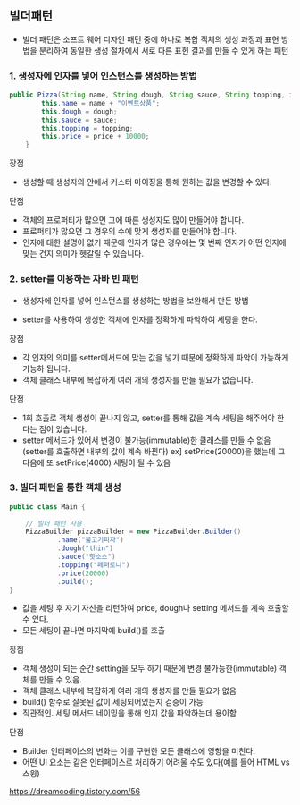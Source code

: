 ## 빌더패턴

- 빌더 패턴은 소프트 웨어 디자인 패턴 중에 하나로 복합 객체의 생성 과정과 표현 방법을 분리하여 동일한 생성 절차에서 서로 다른 표현 결과를 만들 수 있게 하는 패턴

### **1. 생성자에 인자를 넣어 인스턴스를 생성하는 방법**

```java
public Pizza(String name, String dough, String sauce, String topping, int price) {
        this.name = name + "이벤트상품";
        this.dough = dough;
        this.sauce = sauce;
        this.topping = topping;
        this.price = price + 10000;
    }
```

장점

- 생성할 때 생성자의 안에서 커스터 마이징을 통해 원하는 값을 변경할 수 있다.

단점

- 객체의 프로퍼티가 많으면 그에 따른 생성자도 많이 만들어야 합니다.
- 프로퍼티가 많으면 그 경우의 수에 맞게 생성자를 만들어야 합니다.
- 인자에 대한 설명이 없기 때문에 인자가 많은 경우에는 몇 번째 인자가 어떤 인지에 맞는 건지 의미가 헷갈릴 수 있습니다.



### **2. setter를 이용하는 자바 빈 패턴**

- 생성자에 인자를 넣어 인스턴스를 생성하는 방법을 보완해서 만든 방법

- setter를 사용하여 생성한 객체에 인자를 정확하게 파악하여 세팅을 한다.

장점   

  - 각 인자의 의미를 setter메서드에 맞는 값을 넣기 때문에 정확하게 파악이 가능하게 가능하 됩니다.
  - 객체 클래스 내부에 복잡하게 여러 개의 생성자를 만들 필요가 없습니다.

단점

  - 1회 호출로 객체 생성이 끝나지 않고, setter를 통해 값을 계속 세팅을 해주어야 한다는 점이 있습니다.
  - setter 메서드가 있어서 변경이 불가능(immutable)한 클래스를 만들 수 없음(setter를 호출하면 내부의 값이 계속 바뀐다) ex] setPrice(20000)을 했는데 그다음에 또 setPrice(4000) 세팅이 될 수 있음



### **3. 빌더 패턴을 통한 객체 생성**

```java
public class Main {
 
    // 빌더 패턴 사용
    PizzaBuilder pizzaBuilder = new PizzaBuilder.Builder()
            .name("불고기피자")
            .dough("thin")
            .sauce("핫소스")
            .topping("페퍼로니")
            .price(20000)
            .build();
}
```

- 값을 세팅 후 자기 자신을 리턴하여 price, dough나 setting 메서드를 계속 호출할 수 있다. 
- 모든 세팅이 끝나면 마지막에 build()를 호출

장점

- 객체 생성이 되는 순간 setting을 모두 하기 때문에 변경 불가능한(immutable) 객체를 만들 수 있음.
- 객체 클래스 내부에 복잡하게 여러 개의 생성자를 만들 필요가 없음
- build() 함수로 잘못된 값이 세팅되어있는지 검증이 가능
- 직관적인. 세팅 메서드 네이밍을 통해 인지 값을 파악하는데 용이함

단점

- Builder 인터페이스의 변화는 이를 구현한 모든 클래스에 영향을 미친다.
- 어떤 UI 요소는 같은 인터페이스로 처리하기 어려울 수도 있다(예를 들어 HTML vs 스윙)



https://dreamcoding.tistory.com/56
